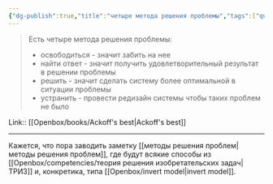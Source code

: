 ```yaml
---
{"dg-publish":true,"title":"четыре метода решения проблемы","tags":["quotes"],"date":"2023-01-20T10:00:47+04:00","modified_at":"2023-06-29T12:41:07+03:00","alias":"четыре метода решения проблемы","dg-path":"/quotes/202301201000.md","permalink":"/quotes/202301201000/","dgPassFrontmatter":true}
---
```



> Есть четыре метода решения проблемы:
>  - освободиться - значит забить на нее
>  - найти ответ - значит получить удовлетворительный результат в решении проблемы
>  - решить - значит сделать систему более оптимальной в ситуации проблемы 
>  - устранить - провести редизайн системы чтобы таких проблем не было 

Link:: [[Openbox/books/Ackoff's best|Ackoff's best]]

---

Кажется, что пора заводить заметку [[методы решения проблем|методы решения проблем]], где будут всякие способы из [[Openbox/competencies/теория решения изобретательских задач|ТРИЗ]] и, конкретика, типа [[Openbox/invert model|invert model]].
